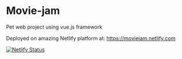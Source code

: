 # Movie-jam

Pet web project using vue.js framework

Deployed on amazing Netlify platform at: https://moviejam.netlify.com

[![Netlify Status](https://api.netlify.com/api/v1/badges/02f3b61d-9a22-469b-a5c7-ca594c3beb1f/deploy-status)](https://app.netlify.com/sites/moviejam/deploys)
